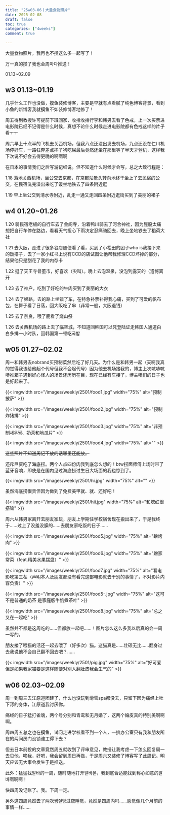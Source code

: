 ```yaml
---
title: "25w03-06丨大量食物照片"
date: 2025-02-08
draft: false
toc: true
categories: ["4weeks"]
comment: true

---
```


大量食物照片，我再也不攒这么多一起写了！

万一真的攒了我也会周마다推送！

01.13~02.09

## w3 01.13~01.19

几乎什么工作也没做，摸鱼装修博客，主要是早就有点看腻了纯色博客背景，看到小鱼的新博客我就摸鱼不如装修博客地修了！

周五得到教授许可提前下班回家，收拾收拾行李和韩男去看了色戒，上一次买票进电影院已经不记得是什么时候，真想不论什么时候走进电影院都有色戒这样的片子看ㅜㅜ

周六早上十点半的飞机去关西机场，但我八点还没出发去机场，九点还没在仁川机场停好车，一路狂奔差点摔了狗吃屎最后竟然还坐在那里等了半天才登机，这样我下次说不好会去得更晚的啊啊啊

在日本的事情我们之后写游记细说。但不知道什么时候才会写，总之大致行程是：

1.18 落地关西机场，坐公交去京都，在京都站晕头转向地终于坐上了去民宿的公交，在民宿洗完澡出来吃了饭坐地铁去了四条附近逛

1.19 早上坐公交到清水寺附近，乱走一通又走回四条附近逛街买到了美丽的裙子

## w4 01.20~01.26

1.20 骑民宿老板的自行车去了金阁寺，沿着鸭川骑去了河合神社，因为屁股太痛想把自行车停在路边，看看天气担心下雨决定忍痛骑回去，晚上坐地铁去了稻荷大社

1.21 去大阪，走进了很多谷店随便看了看，买到了小松田的团子who is我接下来的饭搭子，去了一家小红书上说有CCD的店试图让他帮我修理CCD坏掉的部分，结果他只是刮花了我的内存卡

1.22 逛了天王寺骨董市，好喜欢（尖叫）。晚上去泡温泉，没泡到露天的（遗憾离开

1.23 去了神户，吃到了好吃的牛肉买到了美丽的大衣

1.24 去了姬路，去的路上坐错了车，在特急补票补得我心痛，买到了可爱的帆布包，在舞子看了日落，回大阪吃了串（非常一般，大阪退钱）

1.25 去了奈良，喂了鹿看了烧山祭

1.26 去关西机场的路上去了临空城，不知道回韩国可以凭登陆证走韩国人通道白白多排一小时队，回韩国第一顿吃국밥

## w05 01.27~02.02

周一和韩男去nobrand买预制菜然后吃了好几天。为什么是和韩男一起（天啊我真的觉得我该给他起个代号但我不会起代号）因为他去机场接我的，博主上次吭哧吭哧推箱子遇到好心怪人的场景还历历在目，现在已经有车接了，博主咱们的日子也是好起来了。

{{< imgwidth src="/images/weekly/2501/food1.jpg" width="75%" alt="预制披萨" >}}

{{< imgwidth src="/images/weekly/2501/food2.jpg" width="75%" alt="预制炸猪排" >}}

{{< imgwidth src="/images/weekly/2501/food3.jpg" width="75%" alt="非预制새우찜、奶茶和地瓜片" >}}

{{< imgwidth src="/images/weekly/2501/food4.jpg" width="75%" alt="" >}}

~~这些照片不知道周记不放的话哪里还能放。~~

还斥巨资吃了海底捞。两个人点四份肉我到底怎么想的！btw捞面师傅上场时带了蓝牙音响，即使是在国内见过海底捞过生日大场面的我也惊到了。

{{< imgwidth src="/images/weekly/2501/hi.jpg" width="75%" alt="" >}}

虽然海底捞很贵但因为做到了免费美甲就、就、还好吧！

{{< imgwidth src="/images/weekly/2501/hii.jpg" width="75%" alt="和腮红很搭嘛" >}}

周六从韩男家离开去朋友家玩，朋友上学期住学校宿舍现在搬出来了，于是我终于……过上了没羞没臊的……去朋友家吃饭的日子……

{{< imgwidth src="/images/weekly/2501/food5.jpg" width="75%" alt="蹭烤肉" >}}

{{< imgwidth src="/images/weekly/2501/food6.jpg" width="75%" alt="蹭家常菜（feat.精美水果摆盘）" >}}

{{< imgwidth src="/images/weekly/2501/food7.jpg" width="75%" alt="看电影吃第三茬（声明本人及朋友都没有看完这部电影就去干别的事情了，不对影片内容负责）" >}}


{{< imgwidth src="/images/weekly/2501/food5-.jpg" width="75%" alt="这可不是普通的奶茶 是家庭版牛奶煮茶叶" >}}

{{< imgwidth src="/images/weekly/2501/food8.jpg" width="75%" alt="总之又在一起吃" >}}

虽然并不都是这周吃的……但都放一起吧……！图片怎么这么多我以后真的会一周一写的。

朋友接了喂猫的活还一起去喂了（好多次）猫。这猫真是……壮硕无比……翻身过去我说他不会自己翻不回去吧？……

{{< imgwidth src="/images/weekly/2501/pig.jpg" width="75%" alt="好可爱但是如果我家猫要是这样随便对别人翻肚皮我会生气的" >}}

## w06 02.03~02.09

周一到周三去江原道团建了，什么也没玩到滑雪spa都没去，只留下因为痛经上吐下泻的身体，江原道我讨厌你。

痛经的日子猛打雀魂，两个号分别和青鸾和无月婚了，这两个婚皮真的特别美啊啊啊。

周四周五总之也在摸鱼，试问走进学校看不到一个人，一排办公室只有我和朋友所在的两间房门没锁谁工得下去？

但去日本前投的文章竟然周五就收到了评审意见，教授让我考虑一下怎么回复周一去见他，唉我，好吧，我会留到周日再做，于是周六又装修了博客写了此周记。明天应该无大事会发生于是推送。

此外：猛猛找알바的一周，随时随地打开알바몬，我到底合适能找到称心如意的알바啊啊啊！

快四周没记账了。我。下周一定。

另外这四周竟然去了两次찜질방过夜睡觉，竟然是四周内吗……感觉像几个月前的事情一样……